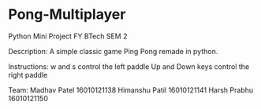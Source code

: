 # Pong-Multiplayer

Python Mini Project
FY BTech SEM 2

Description: 
A simple classic game Ping Pong remade in python. 

Instructions:
w and s control the left paddle
Up and Down keys control the right paddle



Team:
Madhav Patel    16010121138
Himanshu Patil  16010121141
Harsh Prabhu    16010121150
